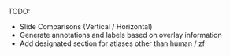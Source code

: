 TODO:

  - Slide Comparisons (Vertical / Horizontal)
  - Generate annotations and labels based on overlay information
  - Add designated section for atlases other than human / zf